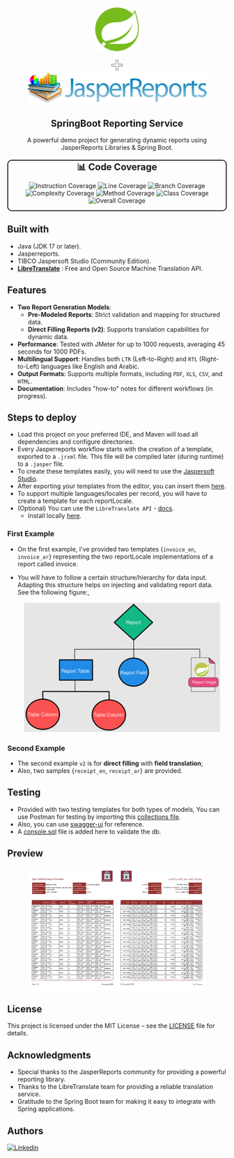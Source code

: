 <div align="center" style="margin-top: 20px">
  <img src="samples/spring.svg" width="100px" height="100px" alt="spring"/>
  <br/>
  <br/>
  <img src="samples/plus.svg" width="5%" alt="spring"/>
  <br/>
  <img src="samples/jasper-reports.png" width="417" alt="jasperreports"/>
  <h2>SpringBoot Reporting Service</h2>
  <p>A powerful demo project for generating dynamic reports using JasperReports Libraries & Spring Boot.</p>

<div align="center" style="margin: 20px 0; border: 2px solid; border-radius: 10px; background-color: transparent; max-width: 600px;">
  <h3 style="margin: 0; font-size: 1.5em;">📊 Code Coverage</h3>
  <div style="display: flex; flex-wrap: wrap; gap: 10px; justify-content: center;">

   ![Instruction Coverage](https://img.shields.io/badge/Instruction_Coverage-15.32%25-red)
   ![Line Coverage](https://img.shields.io/badge/Line_Coverage-12.94%25-red)
   ![Branch Coverage](https://img.shields.io/badge/Branch_Coverage-33.33%25-red)
   ![Complexity Coverage](https://img.shields.io/badge/Complexity_Coverage-12.9%25-red)
   ![Method Coverage](https://img.shields.io/badge/Method_Coverage-11.49%25-red)
   ![Class Coverage](https://img.shields.io/badge/Class_Coverage-15.0%25-red)
   ![Overall Coverage](https://img.shields.io/badge/Overall_Coverage-14.74%25-red)

  </div>
</div>

</div>

## Built with

- Java (JDK 17 or later).
- Jasperreports.
- TIBCO Jaspersoft Studio (Community Edition).
- **[LibreTranslate]("https://github.com/LibreTranslate/LibreTranslate")** : Free and Open Source Machine Translation
  API.

## Features
- **Two Report Generation Models**:
  - **Pre-Modeled Reports**: Strict validation and mapping for structured data.
  - **Direct Filling Reports (v2)**: Supports translation capabilities for dynamic data.
- **Performance**: Tested with JMeter for up to 1000 requests, averaging 45 seconds for 1000 PDFs.
- **Multilingual Support**: Handles both `LTR` (Left-to-Right) and `RTL` (Right-to-Left) languages like English and Arabic.
- **Output Formats**: Supports multiple formats, including `PDF`, `XLS`, `CSV`, and `HTML`.
- **Documentation**: Includes "how-to" notes for different workflows (in progress).

## Steps to deploy

- Load this project on your preferred IDE, and Maven will load all dependencies
  and configure directories.
- Every Jasperreports workflow starts with the creation of a template, exported to a `.jrxml` file.
  This file will be compiled later (during runtime) to a `.jasper` file.
- To create these templates easily, you will need to use the [Jaspersoft Studio](https://community.jaspersoft.com/download-jaspersoft/download-jaspersoft/).
- After exporting your templates from the editor, you can insert them [here](src/main/resources/static/templates).
- To support multiple languages/locales per record, you will have to create a template for each reportLocale.
- (Optional) You can use the `LibreTranslate API` - [docs](https://github.com/LibreTranslate/LibreTranslate/blob/main/README.md).
  - Install locally [here](local).
### First Example
- On the first example, I've provided two templates {`invoice_en`, `invoice_ar`} representing the two reportLocale
  implementations of a report called invoice.
- You will have to follow a certain structure/hierarchy for data input.
  Adapting this structure helps on
  injecting and validating report data.  
  See the following figure:,
  
  <div align="center">
  <img src="samples/overview.svg" height="300" alt="overview"/>
  </div>

### Second Example
- The second example `v2` is for **direct filling** with **field translation**; 
- Also, two samples {`receipt_en`, `receipt_ar`} are provided.

## Testing

- Provided with two testing templates for both types of models, You can use Postman for testing
  by importing this [collections file](samples/jasperreports.postman_collection.json).
- Also, you can use [swagger-ui]("http://localhost:8083/swagger-ui/index.html) for reference.
- A [console.sql](samples/console.sql) file is added here to validate the db.

## Preview

<p align="center">
  <reportTable>
    <tr>
      <td><img src="samples/en_Page1.jpg" style="width: 200px" alt="report_english"/></td>
      <td><img src="samples/ar_Page1.jpg" style="width: 200px" alt="report_arabic"/></td>
    </tr>
  </reportTable>
</p> 

## License

This project is licensed under the MIT License – see the [LICENSE](LICENSE) file for details.

## Acknowledgments

- Special thanks to the JasperReports community for providing a powerful reporting library.
- Thanks to the LibreTranslate team for providing a reliable translation service.
- Gratitude to the Spring Boot team for making it easy to integrate with Spring applications.

## Authors

[![Linkedin](https://img.shields.io/badge/LinkedIn-0077B5?style=for-the-badge&logo=linkedin&logoColor=white&label=Muhammad%20Ali)](https://linkedin.com/in/zatribune)


 
 
